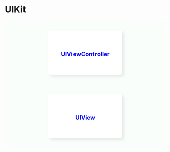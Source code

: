 # UIKit

<style type="text/css">
	.container {
		display: flex;
		display: -webkit-flex; /* Safari */
		flex-wrap: wrap;
		background-color: rgba(245,255,250,0.5);
		/*justify-content: space-around;*/
		justify-content: center;
	}

	.item {
		background-color: #FFFFFF;
		box-shadow: 5px 5px 10px rgba(220,220,220,0.7);
		height: 140px;
		width: 230px;
		margin: 30px 60px;
		text-align: center;
		line-height: 150px;
		font-weight: 700;
		font-size: 1.3em;
		border-radius: 5px;
	}

	.item:hover {
		background-color: rgb(240,248,250);;
		box-shadow: 10px 10px 20px rgba(220,220,220,0.7);
	}

	a {
		color: blue;
		text-decoration: none;
	}

</style>

<div class="container">
  
  <div class="item">
	  <a href="#/Base/UIKit/UIViewController/UIViewController">UIViewController</a>
  </div>

  <div class="item">
	  <a href="#">UIView</a>
  </div>

</div>
